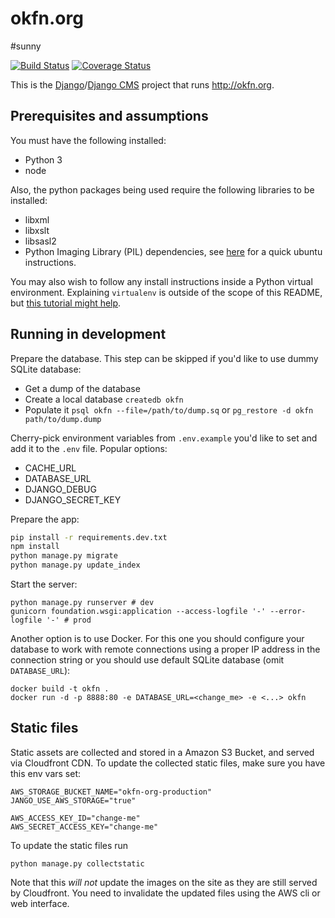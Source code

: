 # okfn.org
#sunny

[![Build Status](https://travis-ci.org/okfn/website.svg?branch=master)](https://travis-ci.org/okfn/website)
[![Coverage Status](https://coveralls.io/repos/github/okfn/website/badge.svg?branch=master)](https://coveralls.io/github/okfn/website?branch=master)

This is the [Django](https://www.djangoproject.com/)/[Django CMS](https://www.django-cms.org/) project that runs <http://okfn.org>.

## Prerequisites and assumptions

You must have the following installed:

- Python 3
- node

Also, the python packages being used require the following libraries to be installed:
- libxml
- libxslt
- libsasl2
- Python Imaging Library (PIL) dependencies, see [here](http://stackoverflow.com/a/21151777/3449709) for a quick ubuntu instructions.

You may also wish to follow any install instructions inside a Python virtual environment. Explaining `virtualenv` is outside of the scope of this README, but [this tutorial might help](http://hackercodex.com/guide/python-development-environment-on-mac-osx/).

## Running in development

Prepare the database. This step can be skipped if you'd like to use dummy SQLite database:
- Get a dump of the database
- Create a local database `createdb okfn`
- Populate it `psql okfn --file=/path/to/dump.sq` or `pg_restore -d okfn path/to/dump.dump`

Cherry-pick environment variables from `.env.example` you'd like to set and add it to the `.env` file. Popular options:
- CACHE_URL
- DATABASE_URL
- DJANGO_DEBUG
- DJANGO_SECRET_KEY

Prepare the app:
```bash
pip install -r requirements.dev.txt
npm install
python manage.py migrate
python manage.py update_index
```

Start the server:
```
python manage.py runserver # dev
gunicorn foundation.wsgi:application --access-logfile '-' --error-logfile '-' # prod
```

Another option is to use Docker. For this one you should configure your database to work with remote connections using a proper IP address in the connection string or you should use default SQLite database (omit `DATABASE_URL`):
```
docker build -t okfn .
docker run -d -p 8888:80 -e DATABASE_URL=<change_me> -e <...> okfn
```

## Static files

Static assets are collected and stored in a Amazon S3 Bucket, and served via Cloudfront CDN. To update the collected static files, make sure you have this env vars set:

```
AWS_STORAGE_BUCKET_NAME="okfn-org-production"
JANGO_USE_AWS_STORAGE="true"

AWS_ACCESS_KEY_ID="change-me"
AWS_SECRET_ACCESS_KEY="change-me"

```

To update the static files run

```
python manage.py collectstatic
```

Note that this *will not* update the images on the site as they are still served by Cloudfront. You need to invalidate the updated files using the AWS cli or web interface.
